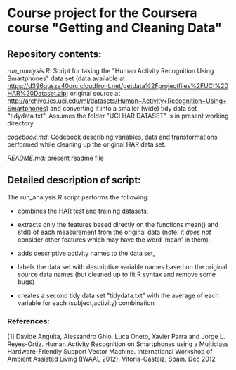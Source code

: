 Course project for the Coursera course "Getting and Cleaning Data"
=============================

## Repository contents:

*run_analysis.R*: Script for taking the "Human Activity Recognition Using Smartphones" data set (data available at https://d396qusza40orc.cloudfront.net/getdata%2Fprojectfiles%2FUCI%20HAR%20Dataset.zip; original source at http://archive.ics.uci.edu/ml/datasets/Human+Activity+Recognition+Using+Smartphones) and converting it into a smaller (wide) tidy data set "tidydata.txt". Assumes the folder "UCI HAR DATASET" is in present working directory. 

*codebook.md*: Codebook describing variables, data and transformations performed while cleaning up the original HAR data set.

*README.md*: present readme file

## Detailed description of script:

The run_analysis.R script performs the following:
- combines the HAR test and training datasets, 

- extracts only the features based directly on the functions mean() and std() of each measurement from the original data (note: it _does not_ consider other features which may have the word 'mean' in them),

- adds descriptive activity names to the data set, 

- labels the data set with descriptive variable names based on the original source data names (but cleaned up to fit R syntax and remove some bugs)

- creates a second tidy data set "tidydata.txt" with the average of each variable for each (subject,activity) combination

### References:

[1] Davide Anguita, Alessandro Ghio, Luca Oneto, Xavier Parra and Jorge L. Reyes-Ortiz. Human Activity Recognition on Smartphones using a Multiclass Hardware-Friendly Support Vector Machine. International Workshop of Ambient Assisted Living (IWAAL 2012). Vitoria-Gasteiz, Spain. Dec 2012
